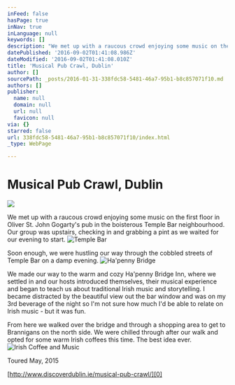 ```yaml
---
inFeed: false
hasPage: true
inNav: true
inLanguage: null
keywords: []
description: "We met up with a raucous crowd enjoying some music on the first floor in\_Oliver St. John Gogarty’s pub in the boisterous Temple Bar neighbourhood. \_Our group was upstairs, checking in and grabbing a pint as we waited for our evening to \_start."
datePublished: '2016-09-02T01:41:08.986Z'
dateModified: '2016-09-02T01:41:08.010Z'
title: 'Musical Pub Crawl, Dublin'
author: []
sourcePath: _posts/2016-01-31-338fdc58-5481-46a7-95b1-b8c857071f10.md
authors: []
publisher:
  name: null
  domain: null
  url: null
  favicon: null
via: {}
starred: false
url: 338fdc58-5481-46a7-95b1-b8c857071f10/index.html
_type: WebPage

---
```

# Musical Pub Crawl, Dublin
![](https://the-grid-user-content.s3-us-west-2.amazonaws.com/64c0a1cb-edd3-44a4-89b6-75b6cb207e06.jpg)

We met up with a raucous crowd enjoying some music on the first floor in Oliver St. John Gogarty's pub in the boisterous Temple Bar neighbourhood.  Our group was upstairs, checking in and grabbing a pint as we waited for our evening to  start.
![Temple Bar](https://the-grid-user-content.s3-us-west-2.amazonaws.com/bd85bfe7-78f2-4983-b549-434d1dba7107.jpg)

Soon enough, we were hustling our way through the cobbled streets of Temple Bar on a damp evening.
![Ha'penny Bridge](https://the-grid-user-content.s3-us-west-2.amazonaws.com/d758aee3-0bc7-48fc-b681-19f12612fa63.jpg)

We made our way to the warm and cozy Ha'penny Bridge Inn, where we settled in and our hosts introduced themselves, their musical experience and began to teach us about traditional Irish music and storytelling. I became distracted by the beautiful view out the bar window and was on my 3rd beverage of the night so I'm not sure how much I'd be able to relate on Irish music - but it was fun.

From here we walked over the bridge and through a shopping area to get to Brannigans on the north side.  We were chilled through after our walk and opted for some warm Irish coffees this time.  The best idea ever.
![Irish Coffee and Music](https://s3-us-west-2.amazonaws.com/the-grid-img/p/d9b9eacf5e59b6a6728a93f556a97994b260caac.jpg)

Toured May, 2015

[http://www.discoverdublin.ie/musical-pub-crawl/][0]

[0]: http://www.discoverdublin.ie/musical-pub-crawl/